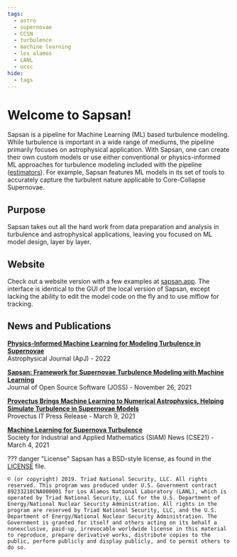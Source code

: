 ```yaml
---
tags:
  - astro
  - supernovae
  - CCSN
  - turbulence
  - machine learning
  - los alamos
  - LANL
  - ucsc
hide:
  - tags  
---
```


# Welcome to Sapsan!

Sapsan is a pipeline for Machine Learning (ML) based turbulence modeling. While turbulence is important in a wide range of mediums, the pipeline primarily focuses on astrophysical application. With Sapsan, one can create their own custom models or use either conventional or physics-informed ML approaches for turbulence modeling included with the pipeline ([estimators](/details/estimators)). For example, Sapsan features ML models in its set of tools to accurately capture the turbulent nature applicable to Core-Collapse Supernovae.

## Purpose
        
Sapsan takes out all the hard work from data preparation and analysis in turbulence 
and astrophysical applications, leaving you focused on ML model design, layer by layer.

## Website
Check out a website version with a few examples at [sapsan.app](http://sapsan.app). The interface is identical to the GUI of the local version of Sapsan, except lacking the ability to edit the model code on the fly and to use mlflow for tracking.

## News and Publications
[**Physics-Informed Machine Learning for Modeling Turbulence in Supernovae**](https://arxiv.org/abs/2205.08663) <br />
Astrophysical Journal (ApJ) - 2022

[**Sapsan: Framework for Supernovae Turbulence Modeling with Machine Learning**](https://joss.theoj.org/papers/10.21105/joss.03199) <br />
Journal of Open Source Software (JOSS) - November 26, 2021

[**Provectus Brings Machine Learning to Numerical Astrophysics, Helping Simulate Turbulence in Supernovae Models**](https://provectus.com/provectus-machine-learning-numerical-astrophysics-supernovae-turbulence/)<br />
Provectus IT Press Release - March 9, 2021

[**Machine Learning for Supernova Turbulence**](https://sinews.siam.org/Details-Page/machine-learning-for-supernova-turbulence) <br />
Society for Industrial and Applied Mathematics (SIAM) News (CSE21) - March 4, 2021

??? danger "License"
    Sapsan has a BSD-style license, as found in the [LICENSE](https://github.com/pikarpov-LANL/Sapsan/blob/master/LICENSE) file.

    © (or copyright) 2019. Triad National Security, LLC. All rights reserved. This program was produced under U.S. Government contract 89233218CNA000001 for Los Alamos National Laboratory (LANL), which is operated by Triad National Security, LLC for the U.S. Department of Energy/National Nuclear Security Administration. All rights in the program are reserved by Triad National Security, LLC, and the U.S. Department of Energy/National Nuclear Security Administration. The Government is granted for itself and others acting on its behalf a nonexclusive, paid-up, irrevocable worldwide license in this material to reproduce, prepare derivative works, distribute copies to the public, perform publicly and display publicly, and to permit others to do so.